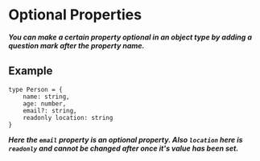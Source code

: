 # Optional Properties
***You can make a certain property optional in an object type by adding a question mark after the property name.***

## Example
```
type Person = {
    name: string,
    age: number,
    email?: string,
    readonly location: string
}
```

***Here the `email` property is an optional property. Also `location` here is `readonly` and cannot be changed after once it's value has been set.***